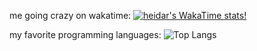 me going crazy on wakatime:
[![heidar's WakaTime stats!](https://github-readme-stats.vercel.app/api/wakatime?username=0xhowl)](https://github.com/heidaraliy/github-readme-stats)


my favorite programming languages:
![Top Langs](https://github-readme-stats.vercel.app/api/top-langs/?username=heidaraliy&hide=javascript,html)

